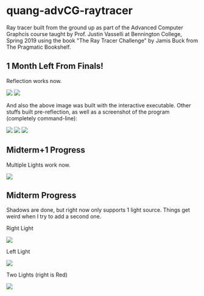 # quang-advCG-raytracer
Ray tracer built from the ground up as part of the Advanced Computer Graphcis course taught by Prof. Justin Vasselli at Bennington College, Spring 2019 using the book "The Ray Tracer Challenge" by Jamis Buck from The Pragmatic Bookshelf.

## 1 Month Left From Finals!
Reflection works now.

![](https://i.imgur.com/DKWpiaM.png) ![](https://i.imgur.com/jiNxUQw.png)

And also the above image was built with the interactive executable. Other stuffs built pre-reflection, as well as a screenshot of the program (completely command-line):

![](https://i.imgur.com/OfKMzQ9.png) ![](https://i.imgur.com/rd2rNE9.png) ![](https://i.imgur.com/FQrVN7X.png)

## Midterm+1 Progress

Multiple Lights work now.

![](https://i.imgur.com/F0OlDuZ.png)

## Midterm Progress

Shadows are done, but right now only supports 1 light source. Things get weird when I try to add a second one.

Right Light

![](https://i.imgur.com/zcGEOZo.png)


Left Light

![](https://i.imgur.com/zdU65lJ.png)


Two Lights (right is Red)

![](https://i.imgur.com/pIhi4j0.png)
